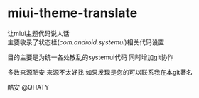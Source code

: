 # miui-theme-translate

让miui主题代码说人话  
主要收录了状态栏(*com.android.systemui*)相关代码设置

目的主要是为统一各处散乱的systemui代码 同时增加git协作

多数来源酷安 来源不太好找 如果发现是您的可以联系我在本git著名
  
酷安 @QHATY  
